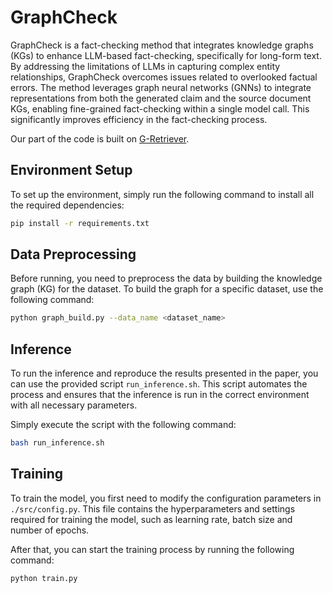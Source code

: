 # GraphCheck

GraphCheck is a fact-checking method that integrates knowledge graphs (KGs) to enhance LLM-based fact-checking, specifically for long-form text. By addressing the limitations of LLMs in capturing complex entity relationships, GraphCheck overcomes issues related to overlooked factual errors. The method leverages graph neural networks (GNNs) to integrate representations from both the generated claim and the source document KGs, enabling fine-grained fact-checking within a single model call. This significantly improves efficiency in the fact-checking process.

Our part of the code is built on [G-Retriever](https://github.com/XiaoxinHe/G-Retriever).

## Environment Setup

To set up the environment, simply run the following command to install all the required dependencies:

```bash
pip install -r requirements.txt
```

## Data Preprocessing

Before running, you need to preprocess the data by building the knowledge graph (KG) for the dataset. 
To build the graph for a specific dataset, use the following command:

```bash
python graph_build.py --data_name <dataset_name>
```

## Inference

To run the inference and reproduce the results presented in the paper, you can use the provided script `run_inference.sh`. This script automates the process and ensures that the inference is run in the correct environment with all necessary parameters.

Simply execute the script with the following command:

```bash
bash run_inference.sh
```

## Training

To train the model, you first need to modify the configuration parameters in `./src/config.py`. This file contains the hyperparameters and settings required for training the model, such as learning rate, batch size and number of epochs.

After that, you can start the training process by running the following command:

```bash
python train.py
```
